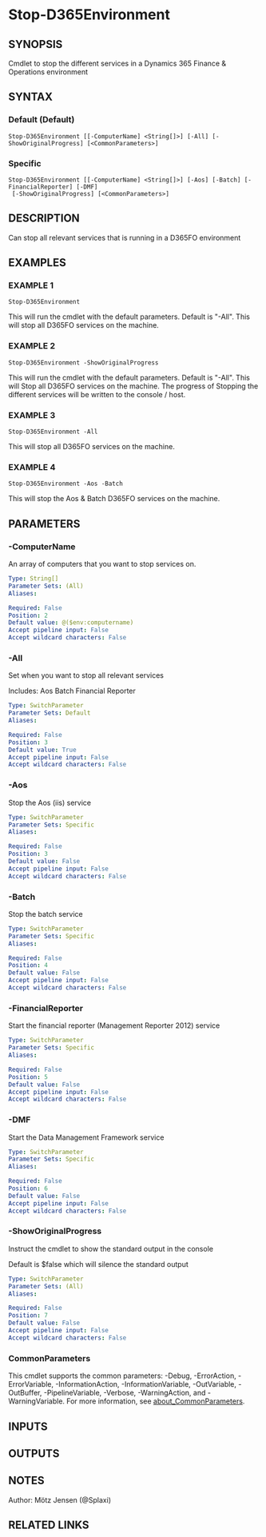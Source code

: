 ﻿---
external help file: d365fo.tools-help.xml
Module Name: d365fo.tools
online version:
schema: 2.0.0
---

# Stop-D365Environment

## SYNOPSIS
Cmdlet to stop the different services in a Dynamics 365 Finance & Operations environment

## SYNTAX

### Default (Default)
```
Stop-D365Environment [[-ComputerName] <String[]>] [-All] [-ShowOriginalProgress] [<CommonParameters>]
```

### Specific
```
Stop-D365Environment [[-ComputerName] <String[]>] [-Aos] [-Batch] [-FinancialReporter] [-DMF]
 [-ShowOriginalProgress] [<CommonParameters>]
```

## DESCRIPTION
Can stop all relevant services that is running in a D365FO environment

## EXAMPLES

### EXAMPLE 1
```
Stop-D365Environment
```

This will run the cmdlet with the default parameters.
Default is "-All".
This will stop all D365FO services on the machine.

### EXAMPLE 2
```
Stop-D365Environment -ShowOriginalProgress
```

This will run the cmdlet with the default parameters.
Default is "-All".
This will Stop all D365FO services on the machine.
The progress of Stopping the different services will be written to the console / host.

### EXAMPLE 3
```
Stop-D365Environment -All
```

This will stop all D365FO services on the machine.

### EXAMPLE 4
```
Stop-D365Environment -Aos -Batch
```

This will stop the Aos & Batch D365FO services on the machine.

## PARAMETERS

### -ComputerName
An array of computers that you want to stop services on.

```yaml
Type: String[]
Parameter Sets: (All)
Aliases:

Required: False
Position: 2
Default value: @($env:computername)
Accept pipeline input: False
Accept wildcard characters: False
```

### -All
Set when you want to stop all relevant services

Includes:
Aos
Batch
Financial Reporter

```yaml
Type: SwitchParameter
Parameter Sets: Default
Aliases:

Required: False
Position: 3
Default value: True
Accept pipeline input: False
Accept wildcard characters: False
```

### -Aos
Stop the Aos (iis) service

```yaml
Type: SwitchParameter
Parameter Sets: Specific
Aliases:

Required: False
Position: 3
Default value: False
Accept pipeline input: False
Accept wildcard characters: False
```

### -Batch
Stop the batch service

```yaml
Type: SwitchParameter
Parameter Sets: Specific
Aliases:

Required: False
Position: 4
Default value: False
Accept pipeline input: False
Accept wildcard characters: False
```

### -FinancialReporter
Start the financial reporter (Management Reporter 2012) service

```yaml
Type: SwitchParameter
Parameter Sets: Specific
Aliases:

Required: False
Position: 5
Default value: False
Accept pipeline input: False
Accept wildcard characters: False
```

### -DMF
Start the Data Management Framework service

```yaml
Type: SwitchParameter
Parameter Sets: Specific
Aliases:

Required: False
Position: 6
Default value: False
Accept pipeline input: False
Accept wildcard characters: False
```

### -ShowOriginalProgress
Instruct the cmdlet to show the standard output in the console

Default is $false which will silence the standard output

```yaml
Type: SwitchParameter
Parameter Sets: (All)
Aliases:

Required: False
Position: 7
Default value: False
Accept pipeline input: False
Accept wildcard characters: False
```

### CommonParameters
This cmdlet supports the common parameters: -Debug, -ErrorAction, -ErrorVariable, -InformationAction, -InformationVariable, -OutVariable, -OutBuffer, -PipelineVariable, -Verbose, -WarningAction, and -WarningVariable. For more information, see [about_CommonParameters](http://go.microsoft.com/fwlink/?LinkID=113216).

## INPUTS

## OUTPUTS

## NOTES
Author: Mötz Jensen (@Splaxi)

## RELATED LINKS
